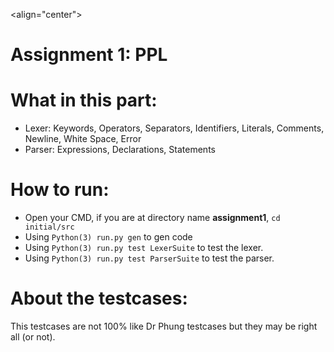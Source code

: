<align="center"><h1>Assignment 1: PPL</h1></align>

# What in this part:
<ul>
<li>Lexer: Keywords, Operators, Separators, Identifiers, Literals, Comments, Newline, White Space, Error</li>
<li>Parser: Expressions, Declarations, Statements</li>
</ul>

# How to run:
<ul>
<li>Open your CMD, if you are at directory name <b>assignment1</b>, <code>cd initial/src</code></li>
<li>Using <code>Python(3) run.py gen</code> to gen code</li>
<li>Using <code>Python(3) run.py test LexerSuite</code> to test the lexer.</li>
<li>Using <code>Python(3) run.py test ParserSuite</code> to test the parser.</li>
</ul>

# About the testcases:
This testcases are not 100% like Dr Phung testcases but they may be right all (or not).